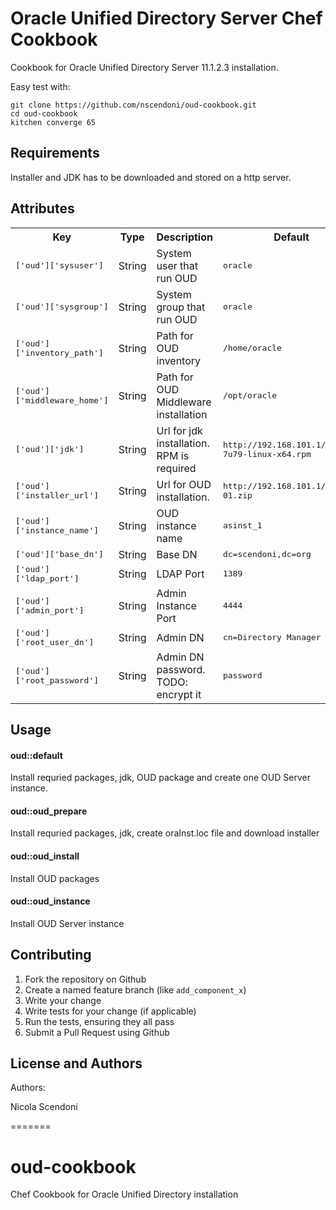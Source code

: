 Oracle Unified Directory Server Chef Cookbook
============
Cookbook for Oracle Unified Directory Server 11.1.2.3 installation.

Easy test with:

    git clone https://github.com/nscendoni/oud-cookbook.git
    cd oud-cookbook
    kitchen converge 65
    

Requirements
------------
Installer and JDK has to be downloaded and stored on a http server.



Attributes
----------


<table>
  <tr>
    <th>Key</th>
    <th>Type</th>
    <th>Description</th>
    <th>Default</th>
  </tr>


  <tr>
    <td><tt>['oud']['sysuser']</tt></td>
    <td>String</td>
    <td>System user that run OUD</td>
    <td><tt>oracle</tt></td>
  </tr>
  <tr>
    <td><tt>['oud']['sysgroup']</tt></td>
    <td>String</td>
    <td>System group that run OUD</td>
    <td><tt>oracle</tt></td>
  </tr>
  <tr>
    <td><tt>['oud']['inventory_path']</tt></td>
    <td>String</td>
    <td>Path for OUD inventory</td>
    <td><tt>/home/oracle</tt></td>
  </tr>
  <tr>
    <td><tt>['oud']['middleware_home']</tt></td>
    <td>String</td>
    <td>Path for OUD Middleware installation</td>
    <td><tt>/opt/oracle</tt></td>
  </tr>
  <tr>
    <td><tt>['oud']['jdk']</tt></td>
    <td>String</td>
    <td>Url for jdk installation.  RPM is required</td>
    <td><tt>http://192.168.101.1/jdk-7u79-linux-x64.rpm</tt></td>
  </tr>
  <tr>
    <td><tt>['oud']['installer_url']</tt></td>
    <td>String</td>
    <td>Url for OUD installation.</td>
    <td><tt>http://192.168.101.1/V75929-01.zip</tt></td>
  </tr>
  <tr>
    <td><tt>['oud']['instance_name']</tt></td>
    <td>String</td>
    <td>OUD instance name</td>
    <td><tt>asinst_1</tt></td>
  </tr>
  <tr>
    <td><tt>['oud']['base_dn']</tt></td>
    <td>String</td>
    <td>Base DN</td>
    <td><tt>dc=scendoni,dc=org</tt></td>
  </tr>
  <tr>
    <td><tt>['oud']['ldap_port']</tt></td>
    <td>String</td>
    <td>LDAP Port</td>
    <td><tt>1389</tt></td>
  </tr>
  <tr>
    <td><tt>['oud']['admin_port']</tt></td>
    <td>String</td>
    <td>Admin Instance Port</td>
    <td><tt>4444</tt></td>
  </tr>
  <tr>
    <td><tt>['oud']['root_user_dn']</tt></td>
    <td>String</td>
    <td>Admin DN</td>
    <td><tt>cn=Directory Manager</tt></td>
  </tr>
  <tr>
    <td><tt>['oud']['root_password']</tt></td>
    <td>String</td>
    <td>Admin DN password. TODO: encrypt it</td>
    <td><tt>password</tt></td>
  </tr>
  
</table>

Usage
-----
#### oud::default
Install requried packages, jdk, OUD package and create one OUD Server instance.

#### oud::oud_prepare
Install requried packages, jdk, create oraInst.loc file and download installer

#### oud::oud_install
Install OUD packages

#### oud::oud_instance
Install OUD Server instance

Contributing
------------

1. Fork the repository on Github
2. Create a named feature branch (like `add_component_x`)
3. Write your change
4. Write tests for your change (if applicable)
5. Run the tests, ensuring they all pass
6. Submit a Pull Request using Github

License and Authors
-------------------
Authors: 

Nicola Scendoni

=======
# oud-cookbook
Chef Cookbook for Oracle Unified Directory installation

